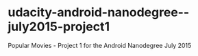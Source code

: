 # udacity-android-nanodegree--july2015-project1
Popular Movies - Project 1 for the Android Nanodegree July 2015
